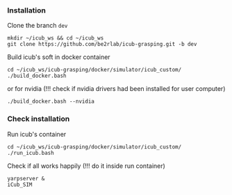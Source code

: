 ### Installation

Clone the branch `dev`

```
mkdir ~/icub_ws && cd ~/icub_ws
git clone https://github.com/be2rlab/icub-grasping.git -b dev
```

Build icub's soft in docker container

```
cd ~/icub_ws/icub-grasping/docker/simulator/icub_custom/
./build_docker.bash
```
or for nvidia (!!! check if nvidia drivers had been installed for user computer)

```
./build_docker.bash --nvidia
```

### Check installation

Run icub's container

```
cd ~/icub_ws/icub-grasping/docker/simulator/icub_custom/
./run_icub.bash
```

Check if all works happily (!!! do it inside run container)

```
yarpserver &
iCub_SIM
```
